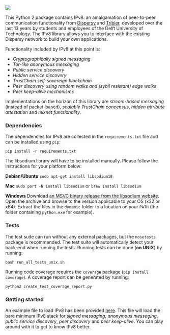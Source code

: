 [![](http://jenkins.tribler.org/job/pers/job/test_ipv8_qstokkink/badge/icon)](https://jenkins.tribler.org/job/pers/job/test_ipv8_qstokkink/)

This Python 2 package contains IPv8: an amalgamation of peer-to-peer communication functionality from [Dispersy](https://github.com/Tribler/dispersy) and [Tribler](https://github.com/Tribler/tribler), developed over the last 13 years by students and employees of the Delft University of Technology.
The IPv8 library allows you to interface with the existing Dispersy network to build your own applications.

Functionality included by IPv8 at this point is:
 - *Cryptographically signed messaging*
 - *Tor-like anonymous messaging*
 - *Public service discovery*
 - *Hidden service discovery*
 - *TrustChain self-sovereign blockchain* 
 - *Peer discovery using random walks and (sybil resistant) edge walks*
 - *Peer keep-alive mechanisms*
 
Implementations on the horizon of this library are *stream-based messaging* (instead of packet-based), *scalable TrustChain concensus*, *hidden attribute attestation* and *mixnet functionality*.

### Dependencies
The dependencies for IPv8 are collected in the `requirements.txt` file and can be installed using `pip`:

```
pip install -r requirements.txt
```

The libsodium library will have to be installed manually.
Please follow the instructions for your platform below:

**Debian/Ubuntu**
``sudo apt-get install libsodium18``

**Mac**
``sudo port -N install libsodium`` or ``brew install libsodium``

**Windows**
Download [an MSVC binary release from the libsodium website](https://download.libsodium.org/libsodium/releases/).
Open the archive and browse to the version applicable to your OS (x32 or x64).
Extract the files in the `dynamic` folder to a location on your `PATH` (the folder containing `python.exe` for example).

### Tests
The test suite can run without any external packages, but the `nosetests` package is recommended.
The test suite will automatically detect your back-end when running the tests.
Running tests can be done (**on UNIX**) by running:

```
bash run_all_tests_unix.sh
```

Running code coverage requires the `coverage` package (`pip install coverage`).
A coverage report can be generated by running:

```
python2 create_test_coverage_report.py
```

### Getting started
An example file to load IPv8 has been provided [here](ipv8/ipv8.py).
This file will load the bare minimum IPv8 stack for *signed messaging*, *anonymous messaging*, *public service discovery*, *peer discovery* and *peer keep-alive*.
You can play around with it to get to know IPv8 better.
